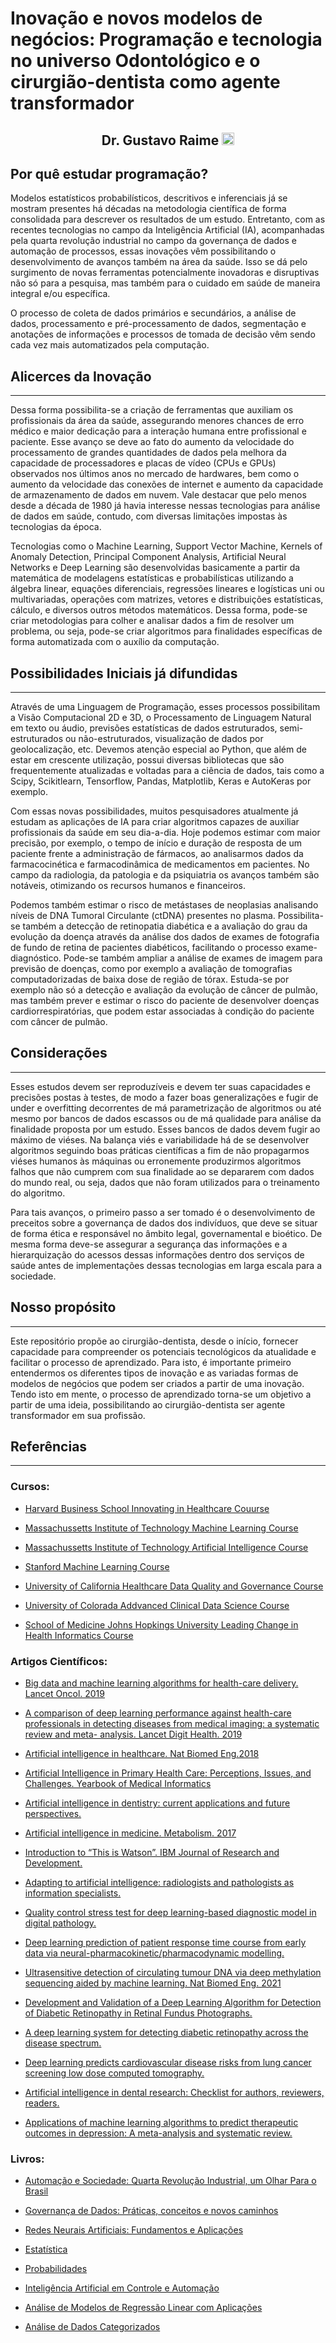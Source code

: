 # Inovação e novos modelos de negócios: Programação e tecnologia no universo Odontológico e o cirurgião-dentista como agente transformador  
<h2 align="center">Dr. Gustavo Raime
<a href="https://www.linkedin.com/in/gustavo-raime-health-innovation/">
    <img src="https://content.linkedin.com/content/dam/me/business/en-us/amp/brand-site/v2/bg/LI-Bug.svg.original.svg" alt="Logo" width="20" height="20">
</a>
</h2>

## Por quê estudar programação?


Modelos estatísticos probabilísticos, descritivos e inferenciais já se mostram presentes há décadas na metodologia científica de forma consolidada para descrever os resultados de um estudo. Entretanto, com as recentes tecnologias no campo da Inteligência Artificial (IA), acompanhadas pela quarta revolução industrial no campo da governança de dados e automação de processos, essas inovações vêm possibilitando o desenvolvimento de avanços também na área da saúde. Isso se dá pelo surgimento de novas ferramentas potencialmente inovadoras e disruptivas não só para a pesquisa, mas também para o cuidado em saúde de maneira integral e/ou específica.

O processo de coleta de dados primários e secundários, a análise de dados, processamento e pré-processamento de dados, segmentação e anotações de informações e processos de tomada de decisão vêm sendo cada vez mais automatizados pela computação. 

## Alicerces da Inovação
---

Dessa forma possibilita-se a criação de ferramentas que auxiliam os profissionais da área da saúde, assegurando menores chances de erro médico e maior dedicação para a interação humana entre profissional e paciente. Esse avanço se deve ao fato do aumento da velocidade do processamento de grandes quantidades de dados pela melhora da capacidade de processadores e placas de vídeo (CPUs e GPUs) observados nos últimos anos no mercado de hardwares, bem como o aumento da velocidade das conexões de internet e aumento da capacidade de armazenamento de dados em nuvem. Vale destacar que pelo menos desde a década de 1980 já havia interesse nessas tecnologias para análise de dados em saúde, contudo, com diversas limitações impostas às tecnologias da época.

Tecnologias como o Machine Learning, Support Vector Machine, Kernels of Anomaly Detection, Principal Component Analysis, Artificial Neural Networks e Deep Learning são desenvolvidas basicamente a partir da matemática de modelagens estatísticas e probabilísticas utilizando a álgebra linear, equações diferenciais, regressões lineares e logísticas uni ou multivariadas, operações com matrizes, vetores e distribuições estatísticas, cálculo, e diversos outros métodos matemáticos. Dessa forma, pode-se criar metodologias para colher e analisar dados a fim de resolver um problema, ou seja, pode-se criar algoritmos para finalidades específicas de forma automatizada com o auxílio da computação.

## Possibilidades Iniciais já difundidas
---

Através de uma Linguagem de Programação, esses processos possibilitam a Visão Computacional 2D e 3D, o Processamento de Linguagem Natural em texto ou áudio, previsões estatísticas de dados estruturados, semi-estruturados ou não-estruturados, visualização de dados por geolocalização, etc. Devemos atenção especial ao Python, que além de estar em crescente utilização, possui diversas bibliotecas que são frequentemente atualizadas e voltadas para a ciência de dados, tais como a Scipy, Scikitlearn, Tensorflow, Pandas, Matplotlib, Keras e AutoKeras por exemplo.  

Com essas novas possibilidades, muitos pesquisadores atualmente já estudam as aplicações de IA para criar algoritmos capazes de auxiliar profissionais da saúde em seu dia-a-dia. Hoje podemos estimar com maior precisão, por exemplo, o tempo de início e duração de resposta de um paciente frente a administração de fármacos, ao analisarmos dados da farmacocinética e farmacodinâmica de medicamentos em pacientes. No campo da radiologia, da patologia e da psiquiatria os avanços também são notáveis, otimizando os recursos humanos e financeiros.

Podemos também estimar o risco de metástases de neoplasias analisando níveis de DNA Tumoral Circulante (ctDNA) presentes no plasma. Possibilita-se também a detecção de retinopatia diabética e a avaliação do grau da evolução da doença através da análise dos dados de exames de fotografia de fundo de retina de pacientes diabéticos, facilitando o processo exame-diagnóstico. Pode-se também ampliar a análise de exames de imagem para previsão de doenças, como por exemplo a avaliação de tomografias computadorizadas de baixa dose de região de tórax. Estuda-se por exemplo não só a detecção e avaliação da evolução de câncer de pulmão, mas também prever e estimar o risco do paciente de desenvolver doenças cardiorrespiratórias, que podem estar associadas à condição do paciente com câncer de pulmão.

## Considerações
---

Esses estudos devem ser reproduzíveis e devem ter suas capacidades e precisões postas à testes, de modo a fazer boas generalizações e fugir de under e overfitting decorrentes de má parametrização de algoritmos ou até mesmo por bancos de dados escassos ou de má qualidade para análise da finalidade proposta por um estudo. Esses bancos de dados devem fugir ao máximo de viéses. Na balança viés e variabilidade há de se desenvolver algoritmos seguindo boas práticas científicas a fim de não propagarmos viéses humanos às máquinas ou erronemente produzirmos algoritmos falhos que não cumprem com sua finalidade ao se depararem com dados do mundo real, ou seja, dados que não foram utilizados para o treinamento do algoritmo.

Para tais avanços, o primeiro passo a ser tomado é o desenvolvimento de preceitos sobre a governança de dados dos indivíduos, que deve se situar de forma ética e responsável no âmbito legal, governamental e bioético. De mesma forma deve-se assegurar a segurança das informações e a hierarquização do acessos dessas informações dentro dos serviços de saúde antes de implementações dessas tecnologias em larga escala para a sociedade.

## Nosso propósito
---

Este repositório propõe ao cirurgião-dentista, desde o início, fornecer capacidade para compreender os potenciais tecnológicos da atualidade e facilitar o processo de aprendizado. Para isto, é importante primeiro entendermos os diferentes tipos de inovação e as variadas formas de modelos de negócios que podem ser criados a partir de uma inovação. Tendo isto em mente, o processo de aprendizado torna-se um objetivo a partir de uma ideia, possibilitando ao cirurgião-dentista ser agente transformador em sua profissão.


## Referências 
---

### Cursos:

- [Harvard Business School Innovating in Healthcare Couurse](https://www.edx.org/course/innovating-in-health-care-2?index=product&queryID=b138a62143c21aa14916b71f3a0705d9&position=1)

- [Massachussetts Institute of Technology Machine Learning Course](https://www.edx.org/course/machine-learning-with-python-from-linear-models-to?index=product&queryID=3bb24f46c3d0e98cc69f5a56dd637ca8&position=4)

- [Massachussetts Institute of Technology Artificial Intelligence Course](https://ocw.mit.edu/courses/electrical-engineering-and-computer-science/6-034-artificial-intelligence-fall-2010/)

- [Stanford Machine Learning Course](https://www.coursera.org/learn/machine-learning/home/welcome)

- [University of California Healthcare Data Quality and Governance Course](https://www.coursera.org/learn/healthcare-data-quality-governance)

- [University of Colorada Addvanced Clinical Data Science Course](https://www.coursera.org/learn/advanced-clinical-data-science)

- [School of Medicine Johns Hopkings University Leading Change in Health Informatics Course](https://www.coursera.org/learn/leading-change-health-informatics)

### Artigos Científicos:

 - [Big data and machine learning algorithms for health-care delivery. Lancet Oncol. 2019](https://pubmed.ncbi.nlm.nih.gov/31044724/)

- [A comparison of deep learning performance against health-care professionals in detecting diseases from medical imaging: a systematic review and meta- analysis. Lancet Digit Health. 2019](https://pubmed.ncbi.nlm.nih.gov/33323251/)

- [Artificial intelligence in healthcare. Nat Biomed Eng.2018](https://pubmed.ncbi.nlm.nih.gov/31015651/)

- [Artificial Intelligence in Primary Health Care: Perceptions, Issues, and Challenges. Yearbook of Medical Informatics](https://pubmed.ncbi.nlm.nih.gov/31022751/)

- [Artificial intelligence in dentistry: current applications and future perspectives.](https://pubmed.ncbi.nlm.nih.gov/32020135/)

- [Artificial intelligence in medicine. Metabolism. 2017](https://pubmed.ncbi.nlm.nih.gov/28126242/)

- [Introduction to “This is Watson”. IBM Journal of Research and Development.](https://ieeexplore.ieee.org/document/6177724)

- [Adapting to artificial intelligence: radiologists and pathologists as information specialists.](https://pubmed.ncbi.nlm.nih.gov/27898975/)

- [Quality control stress test for deep learning-based diagnostic model in digital pathology.](https://pubmed.ncbi.nlm.nih.gov/34168282/)

- [Deep learning prediction of patient response time course from early data via neural-pharmacokinetic/pharmacodynamic modelling.](https://www.nature.com/articles/s42256-021-00357-4?proof=t%29.)

- [Ultrasensitive detection of circulating tumour DNA via deep methylation sequencing aided by machine learning. Nat Biomed Eng. 2021](https://pubmed.ncbi.nlm.nih.gov/34131323/)

- [Development and Validation of a Deep Learning Algorithm for Detection of Diabetic Retinopathy in Retinal Fundus Photographs.](https://pubmed.ncbi.nlm.nih.gov/27898976/)

- [A deep learning system for detecting diabetic retinopathy across the disease spectrum.](https://pubmed.ncbi.nlm.nih.gov/34050158/)

- [Deep learning predicts cardiovascular disease risks from lung cancer screening low dose computed tomography.](https://pubmed.ncbi.nlm.nih.gov/34017001/)

- [Artificial intelligence in dental research: Checklist for authors, reviewers, readers.](https://pubmed.ncbi.nlm.nih.gov/33631303/)

- [Applications of machine learning algorithms to predict therapeutic outcomes in depression: A meta-analysis and systematic review.](https://pubmed.ncbi.nlm.nih.gov/30153635/)

### Livros:
- [Automação e Sociedade: Quarta Revolução Industrial, um Olhar Para o Brasil](https://www.amazon.com.br/Automa%C3%A7%C3%A3o-Sociedade-Quarta-Revolu%C3%A7%C3%A3o-Industrial/dp/8574528765)

- [Governança de Dados: Práticas, conceitos e novos caminhos](https://www.amazon.com.br/Governan%C3%A7a-Dados-Carlos-Barbieri/dp/855081069X/ref=asc_df_855081069X/?tag=googleshopp00-20&linkCode=df0&hvadid=408531403831&hvpos=&hvnetw=g&hvrand=9364924535825787286&hvpone=&hvptwo=&hvqmt=&hvdev=c&hvdvcmdl=&hvlocint=1001655&hvlocphy=1001773&hvtargid=pla-854287745913&psc=1)

- [Redes Neurais Artificiais: Fundamentos e Aplicações](https://www.amazon.com.br/Redes-Neurais-Artificiais-Fundamentos-Aplica%C3%A7%C3%B5es/dp/8588325144/ref=sr_1_10?__mk_pt_BR=%C3%85M%C3%85%C5%BD%C3%95%C3%91&dchild=1&keywords=redes+neurais+artificiais&qid=1629064824&s=books&sr=1-10&ufe=app_do%3Aamzn1.fos.6d798eae-cadf-45de-946a-f477d47705b9)

- [Estatística](https://www.amazon.com.br/Estat%C3%ADstica-Pedro-Luiz-Oliveira-Costa/dp/8521203004/ref=sr_1_1?__mk_pt_BR=%C3%85M%C3%85%C5%BD%C3%95%C3%91&dchild=1&keywords=estatistica+costa+neto+blucher&qid=1629064883&s=books&sr=1-1&ufe=app_do%3Aamzn1.fos.6d798eae-cadf-45de-946a-f477d47705b9)

- [Probabilidades](https://www.amazon.com.br/Probabilidades-Pedro-Luiz-Oliveira-Costa/dp/8521203837/ref=sr_1_2?__mk_pt_BR=%C3%85M%C3%85%C5%BD%C3%95%C3%91&dchild=1&keywords=estatistica+costa+neto&qid=1629064866&s=books&sr=1-2)

- [Inteligência Artificial em Controle e Automação](https://www.amazon.com.br/Intelig%C3%AAncia-Artificial-em-Controle-Automa%C3%A7%C3%A3o/dp/8521203101/ref=sr_1_1?__mk_pt_BR=%C3%85M%C3%85%C5%BD%C3%95%C3%91&dchild=1&keywords=inteligencia+artificial+nascimento+jr+Yoneyama&qid=1629064992&s=books&sr=1-1&ufe=app_do%3Aamzn1.fos.6d798eae-cadf-45de-946a-f477d47705b9)

- [Análise de Modelos de Regressão Linear com Aplicações](https://www.amazon.com.br/An%C3%A1lise-Modelos-Regress%C3%A3o-Linear-Aplica%C3%A7%C3%B5es/dp/8526807803/ref=sr_1_1?__mk_pt_BR=%C3%85M%C3%85%C5%BD%C3%95%C3%91&dchild=1&keywords=An%C3%A1lise+de+modelos+de+regress%C3%A3o+linear+com+aplica%C3%A7%C3%B5es&qid=1629065044&s=books&sr=1-1&ufe=app_do%3Aamzn1.fos.6d798eae-cadf-45de-946a-f477d47705b9)

- [Análise de Dados Categorizados](https://www.amazon.com.br/An%C3%A1lise-Categorizados-Carlos-Daniel-Paulino/dp/8521203926/ref=sr_1_1?__mk_pt_BR=%C3%85M%C3%85%C5%BD%C3%95%C3%91&dchild=1&keywords=an%C3%A1lise+de+dados+categorizados&qid=1629065082&s=books&sr=1-1&ufe=app_do%3Aamzn1.fos.6a09f7ec-d911-4889-ad70-de8dd83c8a74)